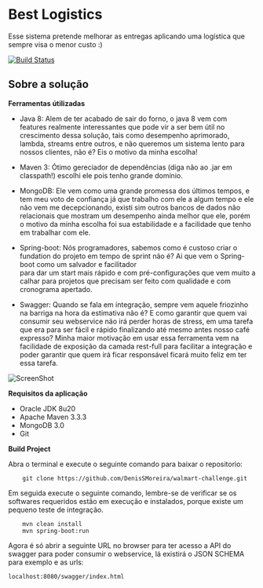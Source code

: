 Best Logistics
=======
Esse sistema pretende melhorar as entregas aplicando uma logística que sempre visa o menor custo :)  

[![Build Status](https://travis-ci.org/DenisSMoreira/walmart-challenge.svg?branch=master)](https://travis-ci.org/DenisSMoreira/walmart-challenge)

**Sobre a solução** 
-------  

**Ferramentas útilizadas**

  * Java 8: Alem de ter acabado de sair do forno, o java 8 vem com features realmente interessantes que pode vir a ser bem útil no crescimento dessa solução, tais como desempenho aprimorado, lambda, streams entre outros, e não queremos um sistema lento para nossos clientes, não é? Eis o motivo da minha escolha!
  
  * Maven 3: Ótimo gereciador de dependências (diga não ao .jar em classpath!) escolhi ele pois tenho grande domínio. 
  
  * MongoDB: Ele vem como uma grande promessa dos últimos tempos, e tem meu voto de confiança já que trabalho com ele a algum tempo e ele não vem me decepcionando, existi sim outros bancos de dados não relacionais que mostram um desempenho ainda melhor que ele, porém o motivo da minha escolha foi sua estabilidade e a facilidade que tenho em trabalhar com ele.
  
  * Spring-boot: Nós programadores, sabemos como é custoso criar o fundation do projeto em tempo de sprint não é? Ai que vem o Spring-boot como um salvador e facilitador  
 para dar um start mais rápido e com pré-configurações que vem muito a calhar para projetos que precisam ser feito com qualidade e com cronograma apertado.
 
  * Swagger: Quando se fala em integração, sempre vem aquele friozinho na barriga na hora da estimativa não é? E como garantir que quem vai consumir seu webservice não irá perder horas de stress, em uma tarefa que era para ser fácil e rápido finalizando até mesmo antes nosso café expresso? Minha maior motivação em usar essa ferramenta vem na facilidade de exposição da camada rest-full para facilitar a integração e poder garantir que quem irá ficar responsável ficará muito feliz em ter essa tarefa.
    
![ScreenShot](https://github.com/DenisSMoreira/walmart-challenge/blob/master/src/main/webapp/swagger/images/Swagger.png?raw=true)
    
    
**Requisitos da aplicação**
    
  * Oracle JDK 8u20
  * Apache Maven 3.3.3
  * MongoDB 3.0   
  * Git
 
**Build Project**   

   Abra o terminal e execute o seguinte comando para baixar o repositorio:
   
```
    git clone https://github.com/DenisSMoreira/walmart-challenge.git
```
 Em seguida execute o seguinte comando, lembre-se de verificar se os softwares requeridos estão em execução e instalados, porque existe um pequeno teste de integração.
 
```
    mvn clean install
    mvn spring-boot:run
```

 Agora é só abrir a seguinte URL no browser para ter acesso a API do swagger para poder consumir o webservice, lá existirá o JSON SCHEMA para exemplo e as urls:
 
 ```
 localhost:8080/swagger/index.html
 ```
